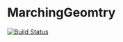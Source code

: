 # MarchingGeomtry

[![Build Status](https://github.com/dap/MarchingGeomtry.jl/actions/workflows/CI.yml/badge.svg?branch=main)](https://github.com/dap/MarchingGeomtry.jl/actions/workflows/CI.yml?query=branch%3Amain)
